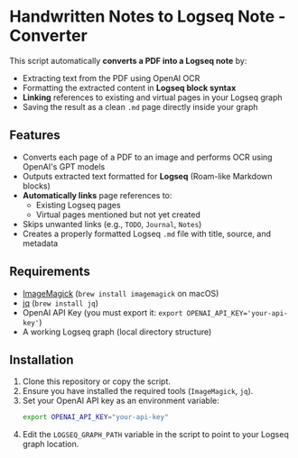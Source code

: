 # Handwritten Notes to Logseq Note - Converter

This script automatically **converts a PDF into a Logseq note** by:
- Extracting text from the PDF using OpenAI OCR
- Formatting the extracted content in **Logseq block syntax**
- **Linking** references to existing and virtual pages in your Logseq graph
- Saving the result as a clean `.md` page directly inside your graph

## Features
- Converts each page of a PDF to an image and performs OCR using OpenAI's GPT models
- Outputs extracted text formatted for **Logseq** (Roam-like Markdown blocks)
- **Automatically links** page references to:
  - Existing Logseq pages
  - Virtual pages mentioned but not yet created
- Skips unwanted links (e.g., `TODO`, `Journal`, `Notes`)
- Creates a properly formatted Logseq `.md` file with title, source, and metadata

## Requirements

- [ImageMagick](https://imagemagick.org/index.php) (`brew install imagemagick` on macOS)
- [jq](https://stedolan.github.io/jq/) (`brew install jq`)
- OpenAI API Key (you must export it: `export OPENAI_API_KEY='your-api-key'`)
- A working Logseq graph (local directory structure)

## Installation

1. Clone this repository or copy the script.
2. Ensure you have installed the required tools (`ImageMagick`, `jq`).
3. Set your OpenAI API key as an environment variable:
   ```bash
   export OPENAI_API_KEY="your-api-key"
   ```
4. Edit the `LOGSEQ_GRAPH_PATH` variable in the script to point to your Logseq graph location.